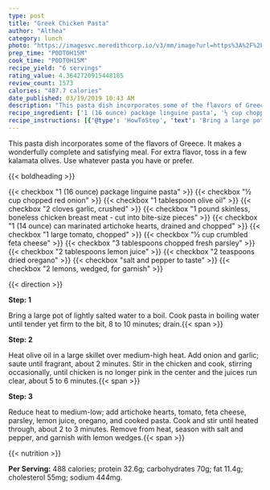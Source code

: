 ```yaml
---
type: post
title: "Greek Chicken Pasta"
author: "Althea"
category: lunch
photo: "https://imagesvc.meredithcorp.io/v3/mm/image?url=https%3A%2F%2Fimages.media-allrecipes.com%2Fuserphotos%2F220541.jpg"
prep_time: "P0DT0H15M"
cook_time: "P0DT0H15M"
recipe_yield: "6 servings"
rating_value: 4.3642720915448185
review_count: 1573
calories: "487.7 calories"
date_published: 03/19/2019 10:43 AM
description: "This pasta dish incorporates some of the flavors of Greece. It makes a wonderfully complete and satisfying meal. For extra flavor, toss in a few kalamata olives. Use whatever pasta you have or prefer."
recipe_ingredient: ['1 (16 ounce) package linguine pasta', '½ cup chopped red onion', '1 tablespoon olive oil', '2 cloves garlic, crushed', '1 pound skinless, boneless chicken breast meat - cut into bite-size pieces', '1 (14 ounce) can marinated artichoke hearts, drained and chopped', '1 large tomato, chopped', '½ cup crumbled feta cheese', '3 tablespoons chopped fresh parsley', '2 tablespoons lemon juice', '2 teaspoons dried oregano', 'salt and pepper to taste', '2 lemons, wedged, for garnish']
recipe_instructions: [{'@type': 'HowToStep', 'text': 'Bring a large pot of lightly salted water to a boil. Cook pasta in boiling water until tender yet firm to the bit, 8 to 10 minutes; drain.\n'}, {'@type': 'HowToStep', 'text': 'Heat olive oil in a large skillet over medium-high heat. Add onion and garlic; saute until fragrant, about 2 minutes. Stir in the chicken and cook, stirring occasionally, until chicken is no longer pink in the center and the juices run clear, about 5 to 6 minutes.\n'}, {'@type': 'HowToStep', 'text': 'Reduce heat to medium-low; add artichoke hearts, tomato, feta cheese, parsley, lemon juice, oregano, and cooked pasta. Cook and stir until heated through, about 2 to 3 minutes. Remove from heat, season with salt and pepper, and garnish with lemon wedges.\n'}]
---
```


This pasta dish incorporates some of the flavors of Greece. It makes a wonderfully complete and satisfying meal. For extra flavor, toss in a few kalamata olives. Use whatever pasta you have or prefer. 

{{< boldheading >}}

{{< checkbox "1 (16 ounce) package linguine pasta" >}}
{{< checkbox "½ cup chopped red onion" >}}
{{< checkbox "1 tablespoon olive oil" >}}
{{< checkbox "2 cloves garlic, crushed" >}}
{{< checkbox "1 pound skinless, boneless chicken breast meat - cut into bite-size pieces" >}}
{{< checkbox "1 (14 ounce) can marinated artichoke hearts, drained and chopped" >}}
{{< checkbox "1 large tomato, chopped" >}}
{{< checkbox "½ cup crumbled feta cheese" >}}
{{< checkbox "3 tablespoons chopped fresh parsley" >}}
{{< checkbox "2 tablespoons lemon juice" >}}
{{< checkbox "2 teaspoons dried oregano" >}}
{{< checkbox "salt and pepper to taste" >}}
{{< checkbox "2  lemons, wedged, for garnish" >}}


{{< direction >}}

**Step: 1**

Bring a large pot of lightly salted water to a boil. Cook pasta in boiling water until tender yet firm to the bit, 8 to 10 minutes; drain.{{< span >}}

**Step: 2**

Heat olive oil in a large skillet over medium-high heat. Add onion and garlic; saute until fragrant, about 2 minutes. Stir in the chicken and cook, stirring occasionally, until chicken is no longer pink in the center and the juices run clear, about 5 to 6 minutes.{{< span >}}

**Step: 3**

Reduce heat to medium-low; add artichoke hearts, tomato, feta cheese, parsley, lemon juice, oregano, and cooked pasta. Cook and stir until heated through, about 2 to 3 minutes. Remove from heat, season with salt and pepper, and garnish with lemon wedges.{{< span >}}

{{< nutrition >}}

**Per Serving:** 488 calories; protein 32.6g; carbohydrates 70g; fat 11.4g; cholesterol 55mg; sodium 444mg.
